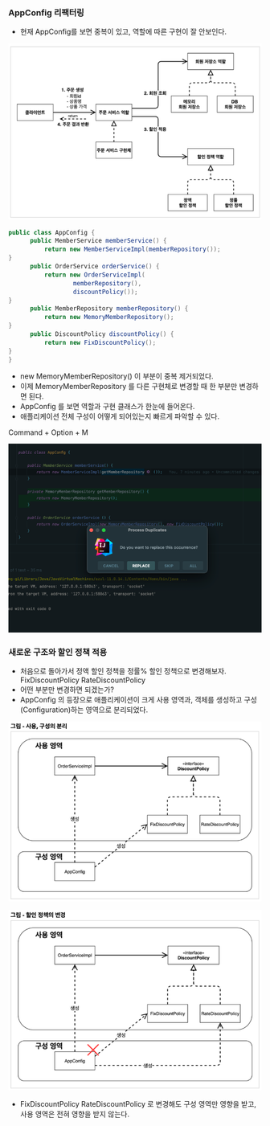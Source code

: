 ### AppConfig 리팩터링
- 현재 AppConfig를 보면 중복이 있고, 역할에 따른 구현이 잘 안보인다.

![img_15.png](img_15.png)

```java
public class AppConfig {
      public MemberService memberService() {
          return new MemberServiceImpl(memberRepository());
}
      public OrderService orderService() {
          return new OrderServiceImpl(
                  memberRepository(),
                  discountPolicy());
}
      public MemberRepository memberRepository() {
          return new MemoryMemberRepository();
}
      public DiscountPolicy discountPolicy() {
          return new FixDiscountPolicy();
}
}
```

- new MemoryMemberRepository() 이 부분이 중복 제거되었다.
- 이제 MemoryMemberRepository 를 다른 구현체로 변경할 때 한 부분만 변경하면 된다.
- AppConfig 를 보면 역할과 구현 클래스가 한눈에 들어온다.
- 애플리케이션 전체 구성이 어떻게 되어있는지 빠르게 파악할 수 있다.

Command + Option + M

![img_16.png](img_16.png)

### 새로운 구조와 할인 정책 적용
- 처음으로 돌아가서 정액 할인 정책을 정률% 할인 정책으로 변경해보자. FixDiscountPolicy RateDiscountPolicy
- 어떤 부분만 변경하면 되겠는가?
- AppConfig 의 등장으로 애플리케이션이 크게 사용 영역과, 객체를 생성하고 구성(Configuration)하는 영역으로 분리되었다.

![img_17.png](img_17.png)
 
![img_18.png](img_18.png)

- FixDiscountPolicy RateDiscountPolicy 로 변경해도 구성 영역만 영향을 받고, 사용 영역은 전혀 영향을 받지 않는다.


